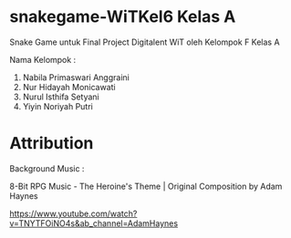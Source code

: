 # snakegame-WiTKel6 Kelas A
Snake Game untuk Final Project Digitalent WiT oleh Kelompok F Kelas A

Nama Kelompok :
1. Nabila Primaswari Anggraini
2. Nur Hidayah Monicawati
3. Nurul Isthifa Setyani
4. Yiyin Noriyah Putri

# Attribution
Background Music :

8-Bit RPG Music - The Heroine's Theme | Original Composition by Adam Haynes

https://www.youtube.com/watch?v=TNYTFOiNO4s&ab_channel=AdamHaynes
